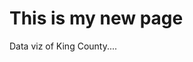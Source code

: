 # This is my new page
Data viz of King County....

<div class="flourish-embed flourish-chart" data-src="visualisation/3707696" data-url="https://flo.uri.sh/visualisation/3707696/embed" aria-label=""><script src="https://public.flourish.studio/resources/embed.js"></script></div>
